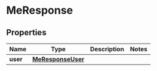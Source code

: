

# MeResponse

## Properties

Name | Type | Description | Notes
------------ | ------------- | ------------- | -------------
**user** | [**MeResponseUser**](MeResponseUser.md) |  | 



